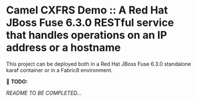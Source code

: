 # Camel CXFRS Demo :: A Red Hat JBoss Fuse 6.3.0 RESTful service that handles operations on an IP address or a hostname

This project can be deployed both in a Red Hat JBoss Fuse 6.3.0 standalone karaf container or in a Fabric8 environment.

:construction: **TODO:** 

*README TO BE COMPLETED...*
